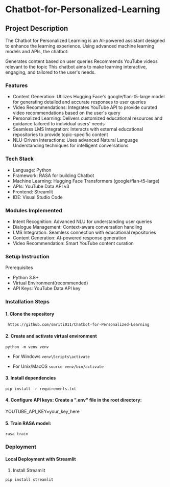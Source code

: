 # Chatbot-for-Personalized-Learning 

## Project Description

The Chatbot for Personalized Learning is an AI-powered assistant designed to enhance the learning experience. Using advanced machine learning models and APIs, the chatbot:

Generates content based on user queries
Recommends YouTube videos relevant to the topic
This chatbot aims to make learning interactive, engaging, and tailored to the user's needs.

### Features 

* Content Generation: Utilizes Hugging Face's google/flan-t5-large model for generating detailed and accurate responses to user queries
* Video Recommendations: Integrates YouTube API to provide curated video recommendations based on the user's query
* Personalized Learning: Delivers customized educational resources and guidance tailored to individual users' needs
* Seamless LMS Integration: Interacts with external educational repositories to provide topic-specific content
* NLU-Driven Interactions: Uses advanced Natural Language Understanding techniques for intelligent conversations

### Tech Stack

* Language: Python
* Framework: RASA for building Chatbot
* Machine Learning: Hugging Face Transformers (google/flan-t5-large)
* APIs: YouTube Data API v3
* Frontend: Streamlit
* IDE: Visual Studio Code

### Modules Implemented

* Intent Recognition: Advanced NLU for understanding user queries
* Dialogue Management: Context-aware conversation handling
* LMS Integration: Seamless connection with educational repositories
* Content Generation: AI-powered response generation
* Video Recommendation: Smart YouTube content curation

### Setup Instruction

Prerequisites
- Python 3.8+
- Virtual Environment(recommended)
- API Keys: YouTube Data API key


### Installation Steps

#### 1. Clone the repository

``` https://github.com/smriti011/Chatbot-for-Personalized-Learning```

#### 2. Create and activate virtual environment

```python -m venv venv```

* For Windows
  ```venv\Scripts\activate```

* For Unix/MacOS
  ```source venv/bin/activate```

#### 3. Install dependencies

```pip install -r requirements.txt```

#### 4. Configure API keys: Create a ".env" file in the root directory:

YOUTUBE_API_KEY=your_key_here

#### 5. Train RASA model:

```rasa train```


### Deployment
#### Local Deployment with Streamlit

1. Install Streamlit

```pip install streamlit```




